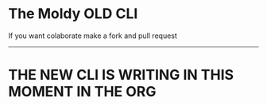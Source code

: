 # The Moldy OLD CLI 

If you want colaborate make a fork and pull request


---

# THE NEW CLI IS WRITING IN THIS MOMENT IN THE ORG
